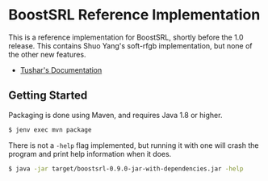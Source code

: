 # BoostSRL Reference Implementation

This is a reference implementation for BoostSRL, shortly before the 1.0 release.
This contains Shuo Yang's soft-rfgb implementation, but none of the other new features.

- [Tushar's Documentation](http://pages.cs.wisc.edu/~tushar/Boostr/)

## Getting Started

Packaging is done using Maven, and requires Java 1.8 or higher.

```bash
$ jenv exec mvn package
```

There is not a `-help` flag implemented, but running it with one will crash the program and 
print help information when it does.

```bash
$ java -jar target/boostsrl-0.9.0-jar-with-dependencies.jar -help 
```
